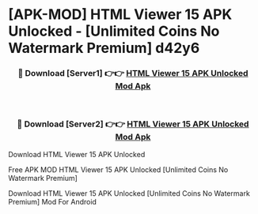 # [APK-MOD] HTML Viewer 15 APK Unlocked - [Unlimited Coins No Watermark Premium] d42y6



<div align="center">
<h3>🔴 Download [Server1] 👉👉 <a href="https://momento.my/?title=HTML_Viewer_15_APK_Unlocked">HTML Viewer 15 APK Unlocked Mod Apk</a></h3><br>

<h3>🔴 Download [Server2] 👉👉 <a href="https://momento.my/?title=HTML_Viewer_15_APK_Unlocked">HTML Viewer 15 APK Unlocked Mod Apk</a></h3>
</div>



Download HTML Viewer 15 APK Unlocked 

Free APK MOD HTML Viewer 15 APK Unlocked [Unlimited Coins No Watermark Premium]

Download HTML Viewer 15 APK Unlocked [Unlimited Coins No Watermark Premium] Mod For Android
